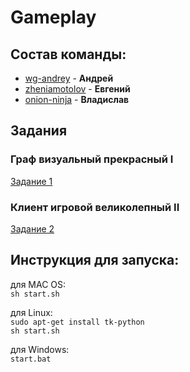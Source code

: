 # Gameplay

## Состав команды:
* [wg-andrey](https://github.com/wg-andrey) -
**Андрей**
* [zheniamotolov](https://github.com/zheniamotolov) -
**Евгений**
* [onion-ninja](https://github.com/onion-ninja) -
**Владислав**

## Задания

### Граф визуальный прекрасный I
[Задание 1](tasks/task_1.md)

### Клиент игровой великолепный II
[Задание 2](tasks/task_2.md)

## Инструкция для запуска:
   для MAC OS:<br>
   `sh start.sh`

   для Linux:<br>
   `sudo apt-get install tk-python`<br>
   `sh start.sh`

   для Windows:<br>
   `start.bat`
